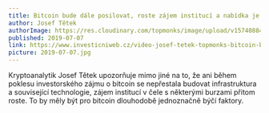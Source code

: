 ```yaml
---
title: Bitcoin bude dále posilovat, roste zájem institucí a nabídka je omezená
author: Josef Tětek
authorImage: https://res.cloudinary.com/topmonks/image/upload/v1574088474/avatar/josef-tetek.jpg
published: 2019-07-07
link: https://www.investicniweb.cz/video-josef-tetek-topmonks-bitcoin-bude-dale-posilovat-roste-zajem-instituci-a-nabidka-je-omezena/
picture: 2019-07-07.jpg
---
```


Kryptoanalytik Josef Tětek upozorňuje mimo jiné na to, že ani během poklesu investorského zájmu o bitcoin se nepřestala budovat infrastruktura a související technologie, zájem institucí v čele s některými burzami přitom roste. To by měly být pro bitcoin dlouhodobě jednoznačně býčí faktory.
